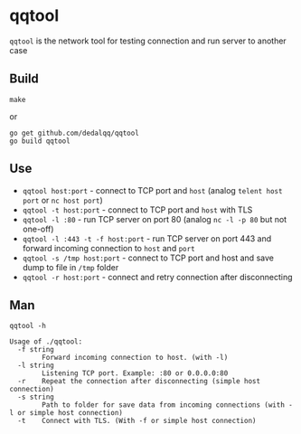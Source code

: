 # qqtool

`qqtool` is the network tool for testing connection and run server to another case

## Build

`make`

or

```
go get github.com/dedalqq/qqtool
go build qqtool
```

## Use

* `qqtool host:port` - connect to TCP port and `host` (analog `telent host port` or `nc host port`)
* `qqtool -t host:port` - connect to TCP port and `host` with TLS
* `qqtool -l :80` - run TCP server on port 80 (analog `nc -l -p 80` but not one-off)
* `qqtool -l :443 -t -f host:port` - run TCP server on port 443 and forward incoming connection to `host` and `port`
* `qqtool -s /tmp host:port` - connect to TCP port and host and save dump to file in `/tmp` folder
* `qqtool -r host:port` - connect and retry connection after disconnecting

## Man

`qqtool -h`

```
Usage of ./qqtool:
  -f string
    	Forward incoming connection to host. (with -l)
  -l string
    	Listening TCP port. Example: :80 or 0.0.0.0:80
  -r	Repeat the connection after disconnecting (simple host connection)
  -s string
    	Path to folder for save data from incoming connections (with -l or simple host connection)
  -t	Connect with TLS. (With -f or simple host connection)
```
